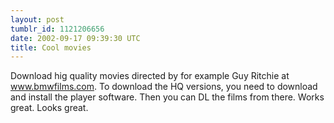 ```yaml
---
layout: post
tumblr_id: 1121206656  
date: 2002-09-17 09:39:30 UTC
title: Cool movies
---
```


Download hig quality movies directed by for example Guy Ritchie at <a href="http://www.bmwfilms.com/" target="_blank">www.bmwfilms.com</a>. To download the HQ  versions, you need to download and install the player software. Then you can DL the films from there. Works great. Looks great.
